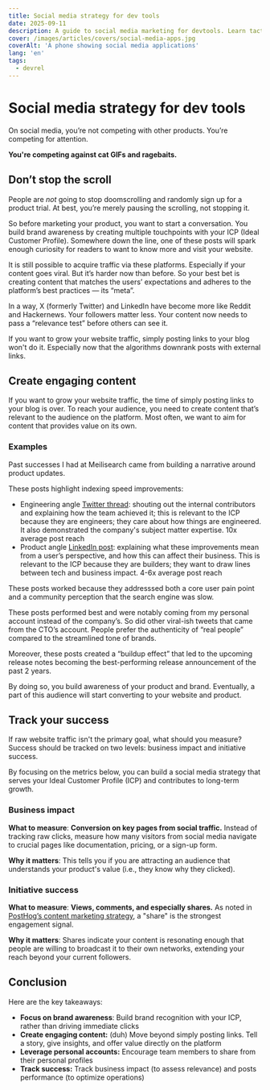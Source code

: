 ```yaml
---
title: Social media strategy for dev tools
date: 2025-09-11
description: A guide to social media marketing for devtools. Learn tactics to build brand awareness, create content that engages developers, and track meaningful KPIs.
cover: /images/articles/covers/social-media-apps.jpg
coverAlt: 'A phone showing social media applications'
lang: 'en'
tags:
  - devrel
---
```


# Social media strategy for dev tools

On social media, you’re not competing with other products. You’re competing for attention.

**You're competing against cat GIFs and ragebaits.**

## Don’t stop the scroll

People are _not_ going to stop doomscrolling and randomly sign up for a product trial. At best, you’re merely pausing the scrolling, not stopping it.

So before marketing your product, you want to start a conversation. You build brand awareness by creating multiple touchpoints with your ICP (Ideal Customer Profile). Somewhere down the line, one of these posts will spark enough curiosity for readers to want to know more and visit your website.

It is still possible to acquire traffic via these platforms. Especially if your content goes viral. But it’s harder now than before. So your best bet is creating content that matches the users’ expectations and adheres to the platform’s best practices — its “meta”.

In a way, X (formerly Twitter) and LinkedIn have become more like Reddit and Hackernews. Your followers matter less. Your content now needs to pass a “relevance test” before others can see it.

If you want to grow your website traffic, simply posting links to your blog won't do it. Especially now that the algorithms downrank posts with external links.

## Create engaging content

If you want to grow your website traffic, the time of simply posting links to your blog is over. To reach your audience, you need to create content that’s relevant to the audience on the platform. Most often, we want to aim for content that provides value on its own.

### Examples

Past successes I had at Meilisearch came from building a narrative around product updates.

These posts highlight indexing speed improvements:
- Engineering angle [Twitter thread](https://x.com/StriftCodes/status/1726539789401546880): shouting out the internal contributors and explaining how the team achieved it; this is relevant to the ICP because they are engineers; they care about how things are engineered. It also demonstrated the company's subject matter expertise. 10x average post reach
- Product angle [LinkedIn post](https://www.linkedin.com/feed/update/urn:li:activity:7155124960674390016/): explaining what these improvements mean from a user’s perspective, and how this can affect their business. This is relevant to the ICP because they are builders; they want to draw lines between tech and business impact. 4-6x average post reach

These posts worked because they addresssed both a core user pain point and a community perception that the search engine was slow.

These posts performed best and were notably coming from my personal account instead of the company’s. So did other viral-ish tweets that came from the CTO’s account. People prefer the authenticity of “real people” compared to the streamlined tone of brands.

Moreover, these posts created a “buildup effect” that led to the upcoming release notes becoming the best-performing release announcement of the past 2 years.

By doing so, you build awareness of your product and brand. Eventually, a part of this audience will start converting to your website and product.

## Track your success

If raw website traffic isn't the primary goal, what should you measure? Success should be tracked on two levels: business impact and initiative success.

By focusing on the metrics below, you can build a social media strategy that serves your Ideal Customer Profile (ICP) and contributes to long-term growth.

### Business impact

**What to measure**: **Conversion on key pages from social traffic.** Instead of tracking raw clicks, measure how many visitors from social media navigate to crucial pages like documentation, pricing, or a sign-up form.

**Why it matters**: This tells you if you are attracting an audience that understands your product's value (i.e., they know why they clicked).

### Initiative success

**What to measure**: **Views, comments, and especially shares.** As noted in [PostHog’s content marketing strategy](https://posthog.com/blog/running-content-at-posthog),  a "share" is the strongest engagement signal.

**Why it matters**: Shares indicate your content is resonating enough that people are willing to broadcast it to their own networks, extending your reach beyond your current followers.

## Conclusion

Here are the key takeaways:
- **Focus on brand awareness**: Build brand recognition with your ICP, rather than driving immediate clicks
- **Create engaging content:** (duh) Move beyond simply posting links. Tell a story, give insights, and offer value directly on the platform
-  **Leverage personal accounts:** Encourage team members to share from their personal profiles
- **Track success:** Track business impact (to assess relevance) and posts performance (to optimize operations)
